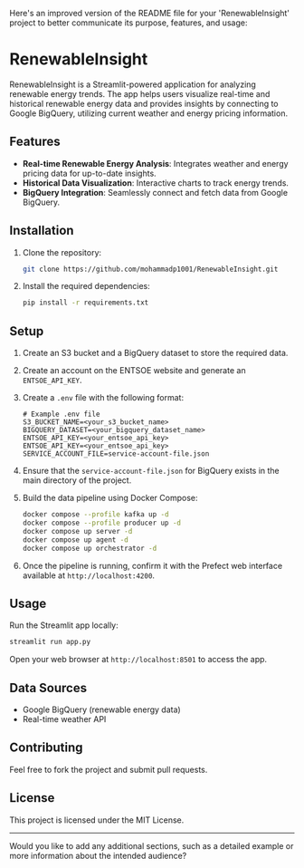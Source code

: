 Here's an improved version of the README file for your 'RenewableInsight' project to better communicate its purpose, features, and usage:

# RenewableInsight

RenewableInsight is a Streamlit-powered application for analyzing renewable energy trends. The app helps users visualize real-time and historical renewable energy data and provides insights by connecting to Google BigQuery, utilizing current weather and energy pricing information.

## Features

- **Real-time Renewable Energy Analysis**: Integrates weather and energy pricing data for up-to-date insights.
- **Historical Data Visualization**: Interactive charts to track energy trends.
- **BigQuery Integration**: Seamlessly connect and fetch data from Google BigQuery.

## Installation

1. Clone the repository:
   ```sh
   git clone https://github.com/mohammadp1001/RenewableInsight.git
   ```
2. Install the required dependencies:
   ```sh
   pip install -r requirements.txt
   ```

## Setup

1. Create an S3 bucket and a BigQuery dataset to store the required data.
2. Create an account on the ENTSOE website and generate an `ENTSOE_API_KEY`.
3. Create a `.env` file with the following format:
   ```
   # Example .env file
   S3_BUCKET_NAME=<your_s3_bucket_name>
   BIGQUERY_DATASET=<your_bigquery_dataset_name>
   ENTSOE_API_KEY=<your_entsoe_api_key>
   ENTSOE_API_KEY=<your_entsoe_api_key>
   SERVICE_ACCOUNT_FILE=service-account-file.json
   ```
4. Ensure that the `service-account-file.json` for BigQuery exists in the main directory of the project.

5. Build the data pipeline using Docker Compose:
   ```sh
   docker compose --profile kafka up -d
   docker compose --profile producer up -d
   docker compose up server -d
   docker compose up agent -d
   docker compose up orchestrator -d
   ```

6. Once the pipeline is running, confirm it with the Prefect web interface available at `http://localhost:4200`.

## Usage

Run the Streamlit app locally:

```sh
streamlit run app.py
```

Open your web browser at `http://localhost:8501` to access the app.

## Data Sources

- Google BigQuery (renewable energy data)
- Real-time weather API

## Contributing

Feel free to fork the project and submit pull requests.

## License

This project is licensed under the MIT License.

---
Would you like to add any additional sections, such as a detailed example or more information about the intended audience?

